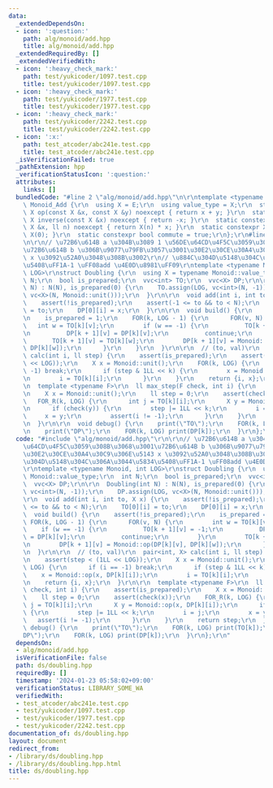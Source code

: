 ```yaml
---
data:
  _extendedDependsOn:
  - icon: ':question:'
    path: alg/monoid/add.hpp
    title: alg/monoid/add.hpp
  _extendedRequiredBy: []
  _extendedVerifiedWith:
  - icon: ':heavy_check_mark:'
    path: test/yukicoder/1097.test.cpp
    title: test/yukicoder/1097.test.cpp
  - icon: ':heavy_check_mark:'
    path: test/yukicoder/1977.test.cpp
    title: test/yukicoder/1977.test.cpp
  - icon: ':heavy_check_mark:'
    path: test/yukicoder/2242.test.cpp
    title: test/yukicoder/2242.test.cpp
  - icon: ':x:'
    path: test_atcoder/abc241e.test.cpp
    title: test_atcoder/abc241e.test.cpp
  _isVerificationFailed: true
  _pathExtension: hpp
  _verificationStatusIcon: ':question:'
  attributes:
    links: []
  bundledCode: "#line 2 \"alg/monoid/add.hpp\"\n\r\ntemplate <typename E>\r\nstruct\
    \ Monoid_Add {\r\n  using X = E;\r\n  using value_type = X;\r\n  static constexpr\
    \ X op(const X &x, const X &y) noexcept { return x + y; }\r\n  static constexpr\
    \ X inverse(const X &x) noexcept { return -x; }\r\n  static constexpr X power(const\
    \ X &x, ll n) noexcept { return X(n) * x; }\r\n  static constexpr X unit() { return\
    \ X(0); }\r\n  static constexpr bool commute = true;\r\n};\r\n#line 2 \"ds/doubling.hpp\"\
    \n\r\n// \u72B6\u614B a \u304B\u3089 1 \u56DE\u64CD\u4F5C\u3059\u308B\u3068\u3001\
    \u72B6\u614B b \u306B\u9077\u79FB\u3057\u3001\u30E2\u30CE\u30A4\u30C9\u306E\u5143\
    \ x \u3092\u52A0\u3048\u308B\u3002\r\n// \u884C\u304D\u5148\u304C\u306A\u3044\u5834\
    \u5408\uFF1A-1 \uFF08add \u4E0D\u8981\uFF09\r\ntemplate <typename Monoid, int\
    \ LOG>\r\nstruct Doubling {\r\n  using X = typename Monoid::value_type;\r\n  int\
    \ N;\r\n  bool is_prepared;\r\n  vvc<int> TO;\r\n  vvc<X> DP;\r\n\r\n  Doubling(int\
    \ N) : N(N), is_prepared(0) {\r\n    TO.assign(LOG, vc<int>(N, -1));\r\n    DP.assign(LOG,\
    \ vc<X>(N, Monoid::unit()));\r\n  }\r\n\r\n  void add(int i, int to, X x) {\r\n\
    \    assert(!is_prepared);\r\n    assert(-1 <= to && to < N);\r\n    TO[0][i]\
    \ = to;\r\n    DP[0][i] = x;\r\n  }\r\n\r\n  void build() {\r\n    assert(!is_prepared);\r\
    \n    is_prepared = 1;\r\n    FOR(k, LOG - 1) {\r\n      FOR(v, N) {\r\n     \
    \   int w = TO[k][v];\r\n        if (w == -1) {\r\n          TO[k + 1][v] = -1;\r\
    \n          DP[k + 1][v] = DP[k][v];\r\n          continue;\r\n        }\r\n \
    \       TO[k + 1][v] = TO[k][w];\r\n        DP[k + 1][v] = Monoid::op(DP[k][v],\
    \ DP[k][w]);\r\n      }\r\n    }\r\n  }\r\n\r\n  // (to, val)\r\n  pair<int, X>\
    \ calc(int i, ll step) {\r\n    assert(is_prepared);\r\n    assert(step < (1LL\
    \ << LOG));\r\n    X x = Monoid::unit();\r\n    FOR(k, LOG) {\r\n      if (i ==\
    \ -1) break;\r\n      if (step & 1LL << k) {\r\n        x = Monoid::op(x, DP[k][i]);\r\
    \n        i = TO[k][i];\r\n      }\r\n    }\r\n    return {i, x};\r\n  }\r\n\r\
    \n  template <typename F>\r\n  ll max_step(F check, int i) {\r\n    assert(is_prepared);\r\
    \n    X x = Monoid::unit();\r\n    ll step = 0;\r\n    assert(check(x));\r\n \
    \   FOR_R(k, LOG) {\r\n      int j = TO[k][i];\r\n      X y = Monoid::op(x, DP[k][i]);\r\
    \n      if (check(y)) {\r\n        step |= 1LL << k;\r\n        i = j;\r\n   \
    \     x = y;\r\n        assert(i != -1);\r\n      }\r\n    }\r\n    return step;\r\
    \n  }\r\n\r\n  void debug() {\r\n    print(\"TO\");\r\n    FOR(k, LOG) print(TO[k]);\r\
    \n    print(\"DP\");\r\n    FOR(k, LOG) print(DP[k]);\r\n  }\r\n};\r\n"
  code: "#include \"alg/monoid/add.hpp\"\r\n\r\n// \u72B6\u614B a \u304B\u3089 1 \u56DE\
    \u64CD\u4F5C\u3059\u308B\u3068\u3001\u72B6\u614B b \u306B\u9077\u79FB\u3057\u3001\
    \u30E2\u30CE\u30A4\u30C9\u306E\u5143 x \u3092\u52A0\u3048\u308B\u3002\r\n// \u884C\
    \u304D\u5148\u304C\u306A\u3044\u5834\u5408\uFF1A-1 \uFF08add \u4E0D\u8981\uFF09\
    \r\ntemplate <typename Monoid, int LOG>\r\nstruct Doubling {\r\n  using X = typename\
    \ Monoid::value_type;\r\n  int N;\r\n  bool is_prepared;\r\n  vvc<int> TO;\r\n\
    \  vvc<X> DP;\r\n\r\n  Doubling(int N) : N(N), is_prepared(0) {\r\n    TO.assign(LOG,\
    \ vc<int>(N, -1));\r\n    DP.assign(LOG, vc<X>(N, Monoid::unit()));\r\n  }\r\n\
    \r\n  void add(int i, int to, X x) {\r\n    assert(!is_prepared);\r\n    assert(-1\
    \ <= to && to < N);\r\n    TO[0][i] = to;\r\n    DP[0][i] = x;\r\n  }\r\n\r\n\
    \  void build() {\r\n    assert(!is_prepared);\r\n    is_prepared = 1;\r\n   \
    \ FOR(k, LOG - 1) {\r\n      FOR(v, N) {\r\n        int w = TO[k][v];\r\n    \
    \    if (w == -1) {\r\n          TO[k + 1][v] = -1;\r\n          DP[k + 1][v]\
    \ = DP[k][v];\r\n          continue;\r\n        }\r\n        TO[k + 1][v] = TO[k][w];\r\
    \n        DP[k + 1][v] = Monoid::op(DP[k][v], DP[k][w]);\r\n      }\r\n    }\r\
    \n  }\r\n\r\n  // (to, val)\r\n  pair<int, X> calc(int i, ll step) {\r\n    assert(is_prepared);\r\
    \n    assert(step < (1LL << LOG));\r\n    X x = Monoid::unit();\r\n    FOR(k,\
    \ LOG) {\r\n      if (i == -1) break;\r\n      if (step & 1LL << k) {\r\n    \
    \    x = Monoid::op(x, DP[k][i]);\r\n        i = TO[k][i];\r\n      }\r\n    }\r\
    \n    return {i, x};\r\n  }\r\n\r\n  template <typename F>\r\n  ll max_step(F\
    \ check, int i) {\r\n    assert(is_prepared);\r\n    X x = Monoid::unit();\r\n\
    \    ll step = 0;\r\n    assert(check(x));\r\n    FOR_R(k, LOG) {\r\n      int\
    \ j = TO[k][i];\r\n      X y = Monoid::op(x, DP[k][i]);\r\n      if (check(y))\
    \ {\r\n        step |= 1LL << k;\r\n        i = j;\r\n        x = y;\r\n     \
    \   assert(i != -1);\r\n      }\r\n    }\r\n    return step;\r\n  }\r\n\r\n  void\
    \ debug() {\r\n    print(\"TO\");\r\n    FOR(k, LOG) print(TO[k]);\r\n    print(\"\
    DP\");\r\n    FOR(k, LOG) print(DP[k]);\r\n  }\r\n};\r\n"
  dependsOn:
  - alg/monoid/add.hpp
  isVerificationFile: false
  path: ds/doubling.hpp
  requiredBy: []
  timestamp: '2024-01-23 05:58:02+09:00'
  verificationStatus: LIBRARY_SOME_WA
  verifiedWith:
  - test_atcoder/abc241e.test.cpp
  - test/yukicoder/1097.test.cpp
  - test/yukicoder/1977.test.cpp
  - test/yukicoder/2242.test.cpp
documentation_of: ds/doubling.hpp
layout: document
redirect_from:
- /library/ds/doubling.hpp
- /library/ds/doubling.hpp.html
title: ds/doubling.hpp
---
```

